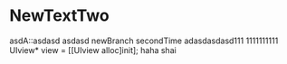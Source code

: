 # NewTextTwo
asdA::asdasd
asdasd
newBranch
secondTime
adasdasdasd111
1111111111
UIview* view = [[UIview alloc]init];
haha shai
